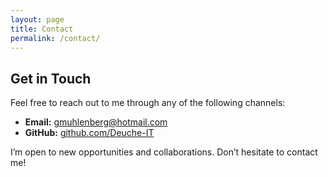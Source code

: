 ```yaml
---
layout: page
title: Contact
permalink: /contact/
---
```


## Get in Touch

Feel free to reach out to me through any of the following channels:

- **Email:** gmuhlenberg@hotmail.com  
- **GitHub:** [github.com/Deuche-IT](https://github.com/Deuche-IT)

I’m open to new opportunities and collaborations. Don’t hesitate to contact me!

